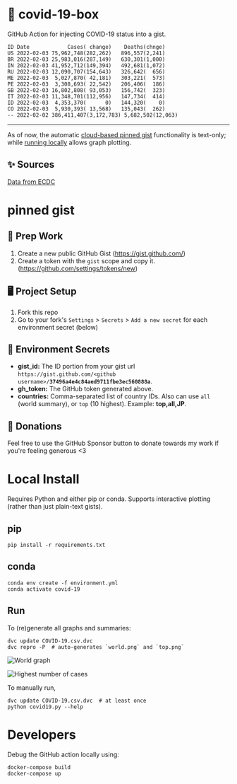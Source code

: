 # 🏥 covid-19-box

GitHub Action for injecting COVID-19 status into a gist.

```
ID Date            Cases( change)    Deaths(chnge)
US 2022-02-03 75,962,748(282,262)   896,557(2,241)
BR 2022-02-03 25,983,016(287,149)   630,301(1,000)
IN 2022-02-03 41,952,712(149,394)   492,681(1,072)
RU 2022-02-03 12,090,707(154,643)   326,642(  656)
ME 2022-02-03  5,027,870( 42,181)   303,221(  573)
PE 2022-02-03  3,308,693( 22,542)   206,406(  186)
GB 2022-02-03 16,802,808( 93,053)   156,742(  323)
IT 2022-02-03 11,348,701(112,956)   147,734(  414)
ID 2022-02-03  4,353,370(      0)   144,320(    0)
CO 2022-02-03  5,930,393( 13,568)   135,043(  262)
-- 2022-02-02 386,411,407(3,172,783) 5,682,502(12,063)
```

---

As of now, the automatic [cloud-based pinned gist](#pinned-gist) functionality is text-only;
while [running locally](#local-install) allows graph plotting.

## ✨ Sources

[Data from ECDC](https://www.ecdc.europa.eu/en/publications-data/download-todays-data-geographic-distribution-covid-19-cases-worldwide)

# pinned gist

## 🎒 Prep Work
1. Create a new public GitHub Gist (https://gist.github.com/)
1. Create a token with the `gist` scope and copy it. (https://github.com/settings/tokens/new)

## 🖥 Project Setup
1. Fork this repo
1. Go to your fork's `Settings` > `Secrets` > `Add a new secret` for each environment secret (below)

## 🤫 Environment Secrets
- **gist_id:** The ID portion from your gist url `https://gist.github.com/<github username>/`**`37496a4e4c84aed9711fbe3ec560888a`**.
- **gh_token:** The GitHub token generated above.
- **countries:** Comma-separated list of country IDs. Also can use `all` (world summary), or `top` (10 highest). Example: **top,all,JP**.

## 💸 Donations

Feel free to use the GitHub Sponsor button to donate towards my work if you're feeling generous <3

# Local Install

Requires Python and either pip or conda. Supports interactive plotting (rather than just plain-text gists).

## pip

```
pip install -r requirements.txt
```

## conda

```
conda env create -f environment.yml
conda activate covid-19
```

## Run

To (re)generate all graphs and summaries:

```
dvc update COVID-19.csv.dvc
dvc repro -P  # auto-generates `world.png` and `top.png`
```

![World graph](world.png)

![Highest number of cases](top.png)

To manually run,

```
dvc update COVID-19.csv.dvc  # at least once
python covid19.py --help
```

# Developers

Debug the GitHub action locally using:

```
docker-compose build
docker-compose up
```
